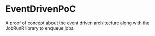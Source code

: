 # EventDrivenPoC

A proof of concept about the event driven architecture along with the JobRunR library to enqueue jobs.
